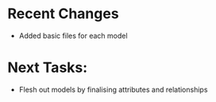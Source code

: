 # Recent Changes

- Added basic files for each model

# Next Tasks:

- Flesh out models by finalising attributes and relationships